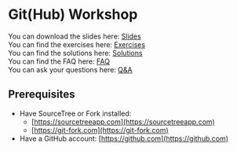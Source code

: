 # Git(Hub) Workshop
You can download the slides here: [Slides](./slides)\
You can find the exercises here: [Exercises](./exercises)\
You can find the solutions here: [Solutions](./solutions)\
You can find the FAQ here: [FAQ](./FAQ.md)\
You can ask your questions here: [Q&A](https://github.com/XDoubleU/git-hub-workshop/discussions/categories/q-a)

## Prerequisites
- Have SourceTree or Fork installed:
  - [https://sourcetreeapp.com](https://sourcetreeapp.com)
  - [https://git-fork.com](https://git-fork.com)
- Have a GitHub account: [https://github.com](https://github.com)
